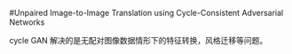 #Unpaired Image-to-Image Translation using Cycle-Consistent Adversarial Networks

cycle GAN 解决的是无配对图像数据情形下的特征转换，风格迁移等问题。

